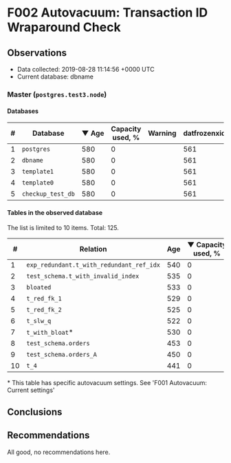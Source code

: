 # F002 Autovacuum: Transaction ID Wraparound Check #

## Observations ##
- Data collected: 2019-08-28 11:14:56 +0000 UTC
- Current database: dbname




### Master (`postgres.test3.node`) ###


#### Databases ####


| \# | Database | &#9660;&nbsp;Age | Capacity used, % | Warning | datfrozenxid |
|--|--------|-----|------------------|---------|--------------|
| 1 |`postgres`|580 |0 |  |561 |
| 2 |`dbname`|580 |0 |  |561 |
| 3 |`template1`|580 |0 |  |561 |
| 4 |`template0`|580 |0 |  |561 |
| 5 |`checkup_test_db`|580 |0 |  |561 |


#### Tables in the observed database ####
The list is limited to 10 items. Total: 125.

| \# | Relation | Age | &#9660;&nbsp;Capacity used, % | Warning |rel_relfrozenxid | toast_relfrozenxid |
|---|-------|-----|------------------|---------|-----------------|--------------------|
| 1 |`exp_redundant.t_with_redundant_ref_idx` |540 |0 |  |601 |0 |
| 2 |`test_schema.t_with_invalid_index` |535 |0 |  |606 |0 |
| 3 |`bloated` |533 |0 |  |608 |0 |
| 4 |`t_red_fk_1` |529 |0 |  |612 |0 |
| 5 |`t_red_fk_2` |525 |0 |  |616 |0 |
| 6 |`t_slw_q` |522 |0 |  |619 |0 |
| 7 |`t_with_bloat`\* |530 |0 |  |611 |0 |
| 8 |`test_schema.orders` |453 |0 |  |688 |0 |
| 9 |`test_schema.orders_A` |450 |0 |  |691 |0 |
| 10 |`t_4` |441 |0 |  |700 |0 |


\* This table has specific autovacuum settings. See 'F001 Autovacuum: Current settings'


## Conclusions ##
 


## Recommendations ##
  All good, no recommendations here.
 

